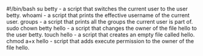 #!/bin/bash
su betty - a script that switches the current user to the user betty.
whoami - a script that prints the effective username of the current user.
groups -  a script that prints all the groups the current user is part of.
sudo chown betty hello - a script that changes the owner of the file hello to the user betty.
touch hello -  a script that creates an empty file called hello.
chmod a+x hello - script that adds execute permission to the owner of the file hello.
